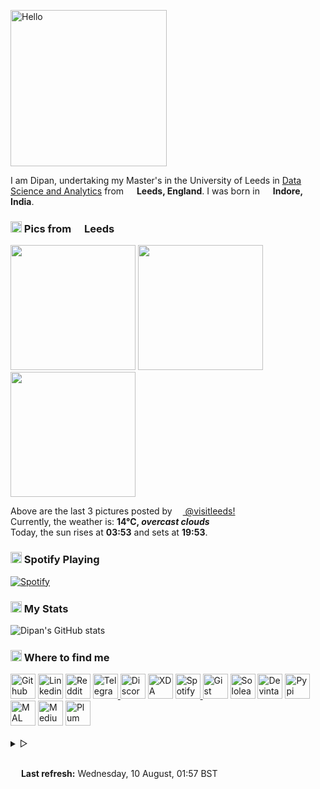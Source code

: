<p><img src="https://i.imgur.com/Fihbexl.gif" alt="Hello" width="250" /></p>
<p>
	<codersrank-skills-chart username="themagicalmammal"></codersrank-skills-chart> I am Dipan, undertaking my Master&#39;s in the University of Leeds in <a href="https://courses.leeds.ac.uk/i071/data-science-and-analytics-msc">Data Science and Analytics</a> from <img src="https://i.imgur.com/DPngeUJ.png" width="13" /> <b>Leeds, England</b>. I was born in <img src="https://i.imgur.com/DzzzpBo.png" width="13" /> <b>Indore, India</b>. </p>
<h3><img src="https://i.imgur.com/HFHIBmx.png" width="18" /> Pics from <img src="https://i.imgur.com/DPngeUJ.png" width="13" /> Leeds</h3>
<p><img width="200" src="https:&#x2F;&#x2F;cdn1.dumpor.com&#x2F;view?q&#x3D;jEWO3YmN40DZpN3Xj52XmIEMEBTQGJjN9U2bmcGUOJTQGV0RnFWbjljWZBjZj9WLkVVL5hjbM5ENGRXSrRTNFhmU0YWS04ULUF0XwATPo9mJ10yN9I2YjZSQBFUQCFkR5gTVQFUPtRWZmg1YrNVafhVQVlXb3RmTJFXNQFVPjh2bfNmbfZCOwETP0F2YfNmbfZSbvNmLtFmcnFGdz5WauR2YuETLywWbm1CduVGdu92Yz1Ddo91Yu9lJwQjM4BDNyM3X1MTZfdGcq1CdzR2XhJzMwEjLyMDMx4iNuAzY9AHdz9zZwpmLu9lMzEzN2kzN0IjN0IjMwMjMykzMfhDO1IDOzITO4ITO4MTO18FOwQDO4IDO5IzL1ETL1gDOy4SM1Q3L29SbvNmLtFmcnFGdz5WauR2YuETLywWbm1CduVGdu92Yz9yL6MHc0RHa" /> <img width="200" src="https:&#x2F;&#x2F;cdn3.dumpor.com&#x2F;view?q&#x3D;%3DMSY5cjZ2gTPkl2cfNmbfZiMGVkN5YkM20TZvZSUSNXYTp2bVlldtRXZkxGd4IlSBRjY4xmNCdWN3gFZTdWWkN0NTJnMEpUV4QVQfBDM9g2bmUTL30jYjNmJBFUQBJUQGlDOVBVQ90GZlZCe1okaLhDWBllc4YlM4MTbNNXY9MGav91Yu9lJxETM9QXYj91Yu9lJt92Yu0WYydWY0Nnbp5GZj5SMtIDbtZWL05WZ052bjNXP0h2Xj52XmADNygHM0IzcfVzMl91ZwpWL0NHZfFGM0QTMuADN0EjL5MTMuAzY9AHdz9zZwpmLu9FOyEjN2QzM3gDO4UDM1AzM2QDOfdDMzATM0EDN3IDN4czM18FN0QzNzUDN5IzL1ETL1gDOy4SM1Q3L29SbvNmLtFmcnFGdz5WauR2YuETLywWbm1CduVGdu92Yz9yL6MHc0RHa" /> <img width="200" src="https:&#x2F;&#x2F;cdn3.dumpor.com&#x2F;view?q&#x3D;%3DMSY5cjZ2gTPkl2cfNmbfZSOxUDO1YkM20TZvZyZ6l0d2NTa1F1NwclNotWNChjSJpGcYdkZ1QFVxsWNwl3d2ZmYE9VT2NUOfRVQfBDM9g2bmUTL30jYjNmJBFUQBJUQGlDOVBVQ90GZlZyQzF0VqlDWBRDU1oXeklkWUl3M9MGav91Yu9lJ3ATM9QXYj91Yu9lJt92Yu0WYydWY0Nnbp5GZj5SMtIDbtZWL05WZ052bjNXP0h2Xj52XmADNygHM0IzcfVTMl91ZwpWL0NHZfFGM3ETMuAzNxEjL1UDNuAzY9AHdz9zZwpmLu9FO1QTO4kTM2ATMxIzNxYTO4czX1kTO3YjN2UzN1UjNwADN18VM5kzN5EzM5IzL1ETL1gDOy4SM1Q3L29SbvNmLtFmcnFGdz5WauR2YuETLywWbm1CduVGdu92Yz9yL6MHc0RHa" /></p>
<p> Above are the last 3 pictures posted by
	<a href="https://www.instagram.com/visitleeds/" target="_blank"> <img src="https://upload.wikimedia.org/wikipedia/commons/thumb/e/e7/Instagram_logo_2016.svg/1024px-Instagram_logo_2016.svg.png" width="13" /> @visitleeds!</a>
	<br /> Currently, the weather is: <b> 14°C, <i>overcast clouds</i></b>
	<br /> Today, the sun rises at <b>03:53</b> and sets at <b>19:53</b>. </p>
<h3><img src="https://i.imgur.com/aSVPWXc.png" width="18" /> Spotify Playing</h3>
<a href="https://open.spotify.com/user/88h9x52o4rver6y7ka9upj5a6"><img src="https://spotify-pw0mefqpu-spotifydipan.vercel.app/api/spotify" alt="Spotify" /></a>
<h3><img src="https://i.imgur.com/84QPnNl.png" width="18" /> My Stats</h3> <img src="https://github-readme-stats-bay-ten-48.vercel.app/api?username=themagicalmammal&amp;include_all_commits=true&amp;bg_color=30,e96443,904e95&amp;title_color=fff&amp;text_color=fff" alt="Dipan&#39;s GitHub stats" />
<h3><img src="https://i.imgur.com/yQHTmCW.png" width="18" /> Where to find me</h3>
<a href="https://github.com/themagicalmammal/"> <img alt="Github" width="40px" src="https://i.imgur.com/RjscN2M.png" /></a>
<a href="https://uk.linkedin.com/in/themagicalmammal/"> <img alt="Linkedin" width="40px" src="https://i.imgur.com/Hp2w5wM.png" /></a>
<a href="https://www.reddit.com/user/themagicalmammal/"> <img alt="Reddit" width="40px" src="https://i.imgur.com/E8vTLyb.png" /></a>
<a href="https://telegram.im/@themagicalmammal"> <img alt="Telegram" width="40px" src="https://i.imgur.com/8uCq4fi.png" /> </a>
<a href="https://dsc.bio/themagicalmammal"> <img alt="Discord" width="40px" src="https://i.imgur.com/allk32s.png" /></a>
<a href="https://forum.xda-developers.com/m/themagicalmammal.9670192/"> <img alt="XDA" width="40px" src="https://i.imgur.com/ZkDQREa.png" /></a>
<a href="https://open.spotify.com/user/88h9x52o4rver6y7ka9upj5a6?si=i5kyqZQOQmOu_NRn-T7FQw&nd=1"> <img alt="Spotify" width="40px" src="https://i.imgur.com/TuGJlcZ.png" /> </a>
<a href="https://gist.github.com/themagicalmammal/"> <img alt="Gist" width="40px" src="https://i.imgur.com/6w4HNmL.png" /></a>
<a href="https://www.sololearn.com/profile/4562055"> <img alt="Sololearn" width="40px" src="https://i.imgur.com/6mnh2V5.png" /></a>
<a href="https://www.deviantart.com/themagicalmammal"> <img alt="Devintart" width="40px" src="https://i.imgur.com/YWUKoPE.png" /></a>
<a href="https://pypi.org/user/themagicalmammal/"> <img alt="Pypi" width="40px" src="https://i.imgur.com/901ps8h.png" /></a>
<a href="https://myanimelist.net/profile/themagicalmammal"> <img alt="MAL" width="40px" src="https://i.imgur.com/TnZcuA4.png" /></a>
<a href="https://medium.com/@d19cyber"> <img alt="Medium" width="40px" src="https://i.imgur.com/HvRIk6L.png" /></a>
<a href="https://secure.plum.io/p/2Ui2Qr0KSS7QP04pEq_-BQ"> <img alt="Plum" width="40px" src="https://i.imgur.com/PNhxaKM.png" /></a>
<br />
<br />
<details>
	<summary> &#9655;</summary>
	<h3><img src="https://i.imgur.com/x8tsLuE.png" width="18" /> Trophies</h3> <img src="https://github-profile-trophy.vercel.app/?username=themagicalmammal&amp;theme=juicyfresh&amp;row=1&amp;column=5" alt="trophy" />
	<br />
	<br />
	<details>
		<summary> &#9655;</summary>
		<h3><img src="https://i.imgur.com/xGG5c7N.png" width="18" /> QR Code</h3> <img alt="QRCode" width="200px" src="https://i.imgur.com/DSHPHdq.png" />
		<details>
			<summary> &#9655;</summary>
			<h3><img src="https://i.imgur.com/1mimHIo.png" width="18" /> Credits</h3>
			<ol>
				<li><img src="https://cdn-icons-png.flaticon.com/128/197/197484.png" width="13" /> <a href="https://github.com/sourajitk">Sourajit Karmakar</a></li>
				<li><img src="https://cdn-icons-png.flaticon.com/128/197/197564.png" width="13" /> <a href="https://github.com/thmsgbrt">Thomas Guibert</a></li>
				<li><img src="https://cdn-icons-png.flaticon.com/512/3909/3909444.png" width="13" /> <a href="https://github.com/Prince-Shivaram">Siv Ram Shastri Jonnalagadda</a></li>
				<li><img src="https://cdn-icons-png.flaticon.com/512/3909/3909444.png" width="13" /> <a href="https://github.com/anuraghazra">Anurag Hazra</a></li>
				<li><img src="https://cdn-icons-png.flaticon.com/128/197/197559.png" width="13" /> <a href="https://github.com/owl4ce">Harry</a></li>
				<li><img src="https://cdn-icons-png.flaticon.com/128/197/197484.png" width="13" /> <a href="https://github.com/ryanlanciaux">Ryan Lanciaux</a></li>
			</ol>
			<details>
				<summary> &#9655;</summary>
				<h3><img src="https://i.imgur.com/XJ0hI8P.png" width="18" /> Visitor</h3> <img src="https://profile-counter.glitch.me/themagicalmammal/count.svg" />
				<br /> </details>
		</details>
	</details>
</details>
<br />
<p><img src="https://i.imgur.com/JgaEjcz.png" width="13" /> <b>Last refresh:</b> Wednesday, 10 August, 01:57 BST</p>
